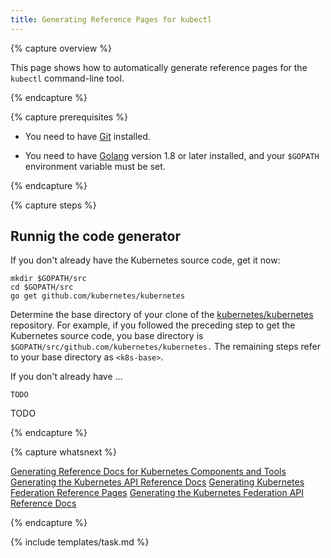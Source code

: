 ```yaml
---
title: Generating Reference Pages for kubectl
---
```


{% capture overview %}

This page shows how to automatically generate reference pages for the 
`kubectl` command-line tool.

{% endcapture %}


{% capture prerequisites %}

* You need to have
[Git](https://git-scm.com/book/en/v2/Getting-Started-Installing-Git)
installed.

* You need to have
[Golang](https://golang.org/doc/install) version 1.8 or later installed,
and your `$GOPATH` environment variable must be set.

{% endcapture %}


{% capture steps %}

## Runnig the code generator

If you don't already have the Kubernetes source code, get it now:

```shell
mkdir $GOPATH/src
cd $GOPATH/src
go get github.com/kubernetes/kubernetes
```

Determine the base directory of your clone of the
[kubernetes/kubernetes](https://github.com/kubernetes/kubernetes) repository.
For example, if you followed the preceding step to get the Kubernetes source
code, you base directory is `$GOPATH/src/github.com/kubernetes/kubernetes.`
The remaining steps refer to your base directory as `<k8s-base>`.

If you don't already have ...

```shell
TODO
```

TODO

{% endcapture %}

{% capture whatsnext %}

[Generating Reference Docs for Kubernetes Components and Tools]()
[Generating the Kubernetes API Reference Docs]()
[Generating Kubernetes Federation Reference Pages]()
[Generating the Kubernetes Federation API Reference Docs]() 

{% endcapture %}


{% include templates/task.md %}
